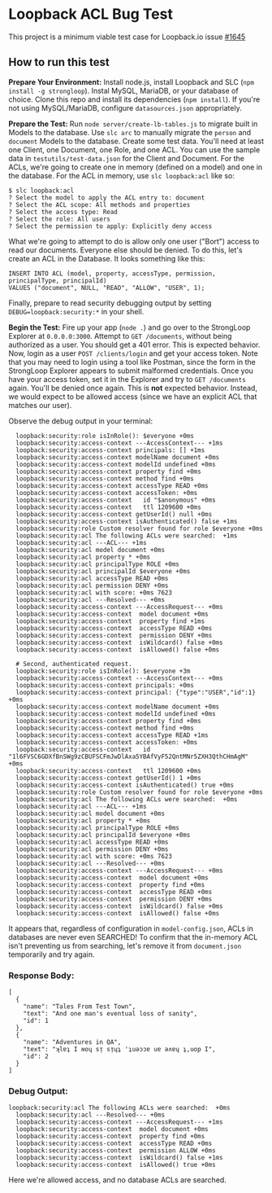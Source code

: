 # Loopback ACL Bug Test

This project is a minimum viable test case for Loopback.io issue [#1645](https://github.com/strongloop/loopback/issues/1645)

## How to run this test

**Prepare Your Environment:** Install node.js, install Loopback and SLC (`npm install -g strongloop`). Instal MySQL,
MariaDB, or your database of choice. Clone this repo and install its dependencies (`npm install`). If you're not using
MySQL/MariaDB, configure `datasources.json` appropriately.

**Prepare the Test:** Run `node server/create-lb-tables.js` to migrate built in Models to the database. Use `slc arc` to
manually migrate the `person` and `document` Models to the database. Create some test data. You'll need at least one Client,
one Document, one Role, and one ACL. You can use the sample data in `testutils/test-data.json` for the Client and Document.
For the ACLs, we're going to create one in memory (defined on a model) and one in the database. For the ACL in memory, use
`slc loopback:acl` like so:

```
$ slc loopback:acl
? Select the model to apply the ACL entry to: document
? Select the ACL scope: All methods and properties
? Select the access type: Read
? Select the role: All users
? Select the permission to apply: Explicitly deny access
```

What we're going to attempt to do is allow only one user ("Bort") access to read our documents. Everyone else should be
denied. To do this, let's create an ACL in the Database. It looks something like this:

```
INSERT INTO ACL (model, property, accessType, permission, principalType, principalId)
VALUES ("document", NULL, "READ", "ALLOW", "USER", 1);
```

Finally, prepare to read security debugging output by setting `DEBUG=loopback:security:*` in your shell.

**Begin the Test:** Fire up your app (`node .`) and go over to the StrongLoop Explorer at `0.0.0.0:3000`. Attempt to
`GET /documents`, without being authorized as a user. You should get a 401 error. This is expected behavior. Now, login
as a user `POST /clients/login` and get your access token. Note that you may need to login using a tool like Postman,
since the form in the StrongLoop Explorer appears to submit malformed credentials. Once you have your access token, set
it in the Explorer and try to `GET /documents` again. You'll be denied once again. This is **not** expected behavior.
Instead, we would expect to be allowed access (since we have an explicit ACL that matches our user).

Observe the debug output in your terminal:

```
  loopback:security:role isInRole(): $everyone +0ms
  loopback:security:access-context ---AccessContext--- +1ms
  loopback:security:access-context principals: [] +1ms
  loopback:security:access-context modelName document +0ms
  loopback:security:access-context modelId undefined +0ms
  loopback:security:access-context property find +0ms
  loopback:security:access-context method find +0ms
  loopback:security:access-context accessType READ +0ms
  loopback:security:access-context accessToken: +0ms
  loopback:security:access-context   id "$anonymous" +0ms
  loopback:security:access-context   ttl 1209600 +0ms
  loopback:security:access-context getUserId() null +0ms
  loopback:security:access-context isAuthenticated() false +1ms
  loopback:security:role Custom resolver found for role $everyone +0ms
  loopback:security:acl The following ACLs were searched:  +1ms
  loopback:security:acl ---ACL--- +1ms
  loopback:security:acl model document +0ms
  loopback:security:acl property * +0ms
  loopback:security:acl principalType ROLE +0ms
  loopback:security:acl principalId $everyone +0ms
  loopback:security:acl accessType READ +0ms
  loopback:security:acl permission DENY +0ms
  loopback:security:acl with score: +0ms 7623
  loopback:security:acl ---Resolved--- +0ms
  loopback:security:access-context ---AccessRequest--- +0ms
  loopback:security:access-context  model document +0ms
  loopback:security:access-context  property find +1ms
  loopback:security:access-context  accessType READ +0ms
  loopback:security:access-context  permission DENY +0ms
  loopback:security:access-context  isWildcard() false +0ms
  loopback:security:access-context  isAllowed() false +0ms

  # Second, authenticated request.
  loopback:security:role isInRole(): $everyone +3m
  loopback:security:access-context ---AccessContext--- +0ms
  loopback:security:access-context principals: +0ms
  loopback:security:access-context principal: {"type":"USER","id":1} +0ms
  loopback:security:access-context modelName document +0ms
  loopback:security:access-context modelId undefined +0ms
  loopback:security:access-context property find +0ms
  loopback:security:access-context method find +0ms
  loopback:security:access-context accessType READ +1ms
  loopback:security:access-context accessToken: +0ms
  loopback:security:access-context   id "1l6FVSC6GDXfBnSWg9zCBUFSCFmJwDlAxa5YBAfVyF52QntMNr5ZXH3QthCHmAgM" +0ms
  loopback:security:access-context   ttl 1209600 +0ms
  loopback:security:access-context getUserId() 1 +0ms
  loopback:security:access-context isAuthenticated() true +0ms
  loopback:security:role Custom resolver found for role $everyone +0ms
  loopback:security:acl The following ACLs were searched:  +0ms
  loopback:security:acl ---ACL--- +1ms
  loopback:security:acl model document +0ms
  loopback:security:acl property * +0ms
  loopback:security:acl principalType ROLE +0ms
  loopback:security:acl principalId $everyone +0ms
  loopback:security:acl accessType READ +0ms
  loopback:security:acl permission DENY +0ms
  loopback:security:acl with score: +0ms 7623
  loopback:security:acl ---Resolved--- +0ms
  loopback:security:access-context ---AccessRequest--- +0ms
  loopback:security:access-context  model document +0ms
  loopback:security:access-context  property find +0ms
  loopback:security:access-context  accessType READ +0ms
  loopback:security:access-context  permission DENY +0ms
  loopback:security:access-context  isWildcard() false +0ms
  loopback:security:access-context  isAllowed() false +0ms
```

It appears that, regardless of configuration in `model-config.json`, ACLs in databases are never even SEARCHED! To confirm
that the in-memory ACL isn't preventing us from searching, let's remove it from `document.json` temporarily and try again.

### Response Body:
```
[
  {
    "name": "Tales From Test Town",
    "text": "And one man's eventual loss of sanity",
    "id": 1
  },
  {
    "name": "Adventures in QA",
    "text": "ʞlɐʇ I ʍoɥ sᴉ sᴉɥʇ 'ʇuǝɔɔɐ uɐ ǝʌɐɥ ʇ,uop I",
    "id": 2
  }
]
```

### Debug Output:
```
loopback:security:acl The following ACLs were searched:  +0ms
  loopback:security:acl ---Resolved--- +0ms
  loopback:security:access-context ---AccessRequest--- +1ms
  loopback:security:access-context  model document +0ms
  loopback:security:access-context  property find +0ms
  loopback:security:access-context  accessType READ +0ms
  loopback:security:access-context  permission ALLOW +0ms
  loopback:security:access-context  isWildcard() false +1ms
  loopback:security:access-context  isAllowed() true +0ms
```

Here we're allowed access, and no database ACLs are searched.